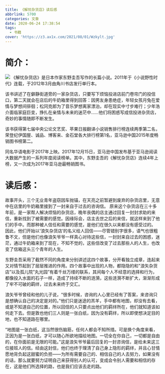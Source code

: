 ```yaml
---
title: 《解忧杂货店》读后感
abbrlink: 5700
categories: 文章
date: 2020-06-24 17:38:54
tags:
  - 书籍
cover: 'https://z3.ax1x.com/2021/08/01/Wzkylt.jpg'
---
```


# 简介：
![](/img/8-1.jpg)
《解忧杂货店》是日本作家东野圭吾写作的长篇小说。2011年于《小说野性时代》连载，于2012年3月由角川书店发行单行本。

该书讲述了在僻静街道旁的一家杂货店，只要写下烦恼投进店前门卷帘门的投信口，第二天就会在店后的牛奶箱里得到回答：因男友身患绝症，年轻女孩月兔在爱情与梦想间徘徊；松冈克郎为了音乐梦想离家漂泊，却在现实中寸步难行；少年浩介面临家庭巨变，挣扎在亲情与未来的迷茫中……他们将困惑写成信投进杂货店，奇妙的事情随即不断发生。

该书获得第七届中央公论文艺奖、苹果日报翻译小说销售排行榜连续两季第二名，荣登纪伊国屋、诚品、博客来、金石堂各大排行榜第1名，亚马逊中国2015年度畅销图书榜第二。

同名华语电影于2017年上映。2017年12月15日，亚马逊中国发布基于亚马逊阅读大数据产生的一系列年度阅读榜单。其中，东野圭吾的《解忧杂货店》连续4年上榜，又一次成为2017年亚马逊最畅销图书。
# 读后感：

故事开头，三个无业青年盗窃因车抛锚，在天亮之前暂避到废弃的杂货店里，无意中在店里的牛奶箱里接到了一封来自于过去的咨询信。
原来这个杂货店在三十多年前，是一家帮人解决烦恼的杂货店，晚年丧偶的店主通过回复一封封求助的来信，重新找到了被需要的感觉。因缘际会，店主去世之后的来信，就这样来到了他们的手中。而那种被人信任和需要的感觉，是他们在很久以来都没有感受过的。
因此，他们开始以‘浪矢杂货店’的名义给人回信——尽管错别字很多，语气也很粗鲁不文，但是他们也像浪矢爷爷一样真心对待这些信，一封封来自过去的困惑，迷茫，通过牛奶箱来到了现在，不知不觉的，这些信改变了过去那些人的人生，也改变了信箱这头三个青年的人生。

东野圭吾采用了截然不同的角度来分别讲述这四个故事，分开看独立成章，连起来又对情节起到了层层推进的作用。四个故事中出现的人物，都隐隐的和"浪矢杂货店”以及孤儿院”丸光园”有着千丝万缕的联系，其间每个人不经意的选择和行为，都像投入水面的石子一样，造成了持续不断的涟漪，这些涟漪不断扩大，渐渐形成了牢不可破的羁绊，过去未来终于交汇。

浪矢爷爷曾经和他的儿子说，“很多时候，咨询的人心里已经有了答案，来咨询只是想确认自己的决定是对的。”他们只是迷途的羔羊，手中都有地图，却没有去看，或是不知道自己的位置，所以回信的人只要点出他们的羁绊所在，他们就知道该如何走下去。但是敦也他们三人则是一张白纸，因为没有羁绊，所以即使想决定目的地，也不知道路在哪里。

“地图是一张白纸，这当然很伤脑筋，任何人都会不知所措。可是换个角度来看，正因为是一张白纸，才可以随心所欲地描绘地图。一切全在你自己，一切都是自由的，在你面前是无限的可能。”这是浪矢爷爷最后回复的一封咨询信，是给未来这三位接班人的信。经由这封信，他们也终于理清了自己身上隐形的羁绊，并且心甘情愿地背负起这甜蜜的负担——为所有需要自己的、相信自己的人去努力，如果没有的话，那么就要努力证明自己来获得别人的认可，变成会令别人需要和相信的存在，这是他们所选择的路，也是我们应该去走的路。